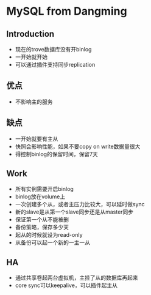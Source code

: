 # MySQL from Dangming

## Introduction

* 现在的trove数据库没有开binlog
* 一开始就开始
* 可以通过插件支持同步replication

## 优点

* 不影响主的服务


## 缺点

* 一开始就要有主从
* 快照会影响性能，如果不要copy on write数据量很大
* 得控制binlog的保留时间，保留7天


## Work

* 所有实例需要开启binlog
* binlog放在volume上
* 一次创建多个从，或者主压力比较大，可以延时做sync
* 新的slave是从第一个slave同步还是从master同步
* 保证第一个从不能被删
* 备份策略，保存多少天
* 起从的时候就设为read-only
* 从备份可以起一个新的一主一从


## HA

* 通过共享卷起两台虚拟机，主挂了从的数据库再起来
* core sync可以keepalive，可以插件起主从